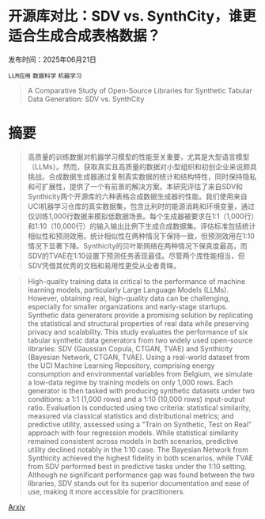 # 开源库对比：SDV vs. SynthCity，谁更适合生成合成表格数据？

发布时间：2025年06月21日

`LLM应用` `数据科学` `机器学习`

> A Comparative Study of Open-Source Libraries for Synthetic Tabular Data Generation: SDV vs. SynthCity

# 摘要

> 高质量的训练数据对机器学习模型的性能至关重要，尤其是大型语言模型（LLMs）。然而，获取真实且高质量的数据对小型组织和初创企业来说颇具挑战。合成数据生成器通过复制真实数据的统计和结构特性，同时保持隐私和可扩展性，提供了一个有前景的解决方案。本研究评估了来自SDV和Synthicity两个开源库的六种表格合成数据生成器的性能。我们使用来自UCI机器学习仓库的真实数据集，包含比利时的能源消耗和环境变量，通过仅训练1,000行数据来模拟低数据场景。每个生成器被要求在1:1（1,000行）和1:10（10,000行）的输入输出比例下生成合成数据集。评估标准包括统计相似性和预测效用。统计相似性在两种情况下保持一致，但预测效用在1:10情况下显著下降。Synthicity的贝叶斯网络在两种情况下保真度最高，而SDV的TVAE在1:10设置下预测任务表现最佳。尽管两个库性能相当，但SDV凭借其优秀的文档和易用性更受从业者青睐。

> High-quality training data is critical to the performance of machine learning models, particularly Large Language Models (LLMs). However, obtaining real, high-quality data can be challenging, especially for smaller organizations and early-stage startups. Synthetic data generators provide a promising solution by replicating the statistical and structural properties of real data while preserving privacy and scalability. This study evaluates the performance of six tabular synthetic data generators from two widely used open-source libraries: SDV (Gaussian Copula, CTGAN, TVAE) and Synthicity (Bayesian Network, CTGAN, TVAE). Using a real-world dataset from the UCI Machine Learning Repository, comprising energy consumption and environmental variables from Belgium, we simulate a low-data regime by training models on only 1,000 rows. Each generator is then tasked with producing synthetic datasets under two conditions: a 1:1 (1,000 rows) and a 1:10 (10,000 rows) input-output ratio. Evaluation is conducted using two criteria: statistical similarity, measured via classical statistics and distributional metrics; and predictive utility, assessed using a "Train on Synthetic, Test on Real" approach with four regression models. While statistical similarity remained consistent across models in both scenarios, predictive utility declined notably in the 1:10 case. The Bayesian Network from Synthicity achieved the highest fidelity in both scenarios, while TVAE from SDV performed best in predictive tasks under the 1:10 setting. Although no significant performance gap was found between the two libraries, SDV stands out for its superior documentation and ease of use, making it more accessible for practitioners.

[Arxiv](https://arxiv.org/abs/2506.17847)